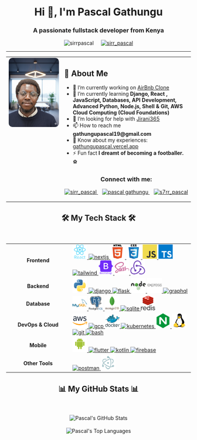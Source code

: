 <h1 align="center">Hi 👋, I'm Pascal Gathungu</h1>
<h3 align="center">A passionate fullstack developer from Kenya</h3>

<p align="center">
  <img src="https://komarev.com/ghpvc/?username=sirrpascal&label=Profile%20views&color=0e75b6&style=flat-square" alt="sirrpascal" />
  &nbsp;&nbsp;&nbsp;
  <a href="https://twitter.com/sirr_pascal" target="blank">
    <img src="https://img.shields.io/twitter/follow/sirr_pascal?logo=twitter&style=for-the-badge" alt="sirr_pascal" />
  </a>
</p>

<hr/>

<table>
  <tr>
    <td width="30%" valign="top" align="center">
      <img src="https://github.com/SirrPascal/SirrPascal/blob/main/Profile%20Photo.png?raw=true" alt="Pascal Gathungu" width="250" style="border-radius: 10px;">
    </td>
    <td width="70%" valign="top">
      <h2>🚀 About Me</h2>
      <ul>
        <li>🔭 I’m currently working on <a href="https://github.com/SirrPascal/airbnb-clone-project">AirBnb Clone</a></li>
        <li>🌱 I’m currently learning <strong>Django, React , JavaScript, Databases, API Development, Advanced Python, Node.js, Shell & Git, AWS Cloud Computing (Cloud Foundations)</strong></li>
        <li>🤝 I’m looking for help with <a href="https://github.com/SirrPascal/Jirani365">Jirani365</a></li>
        <li>📫 How to reach me <strong>gathungupascal19@gmail.com</strong></li>
        <li>📄 Know about my experiences: <a href="https://gathungupascal.vercel.app">gathungupascal.vercel.app</a></li>
        <li>⚡ Fun fact <strong>I dreamt of becoming a footballer.</strong> ⚽</li>
      </ul>
      <h3 align="center">Connect with me:</h3>
<p align="center">
  <a href="https://twitter.com/sirr_pascal" target="blank">
    <img src="https://raw.githubusercontent.com/rahuldkjain/github-profile-readme-generator/master/src/images/icons/Social/twitter.svg" alt="sirr_pascal" height="40" width="40" />
  </a>
  &nbsp;&nbsp;
  <a href="https://linkedin.com/in/pascal-gathungu" target="blank">
    <img src="https://raw.githubusercontent.com/rahuldkjain/github-profile-readme-generator/master/src/images/icons/Social/linked-in-alt.svg" alt="pascal gathungu" height="40" width="40" />
  </a>
  &nbsp;&nbsp;
  <a href="https://instagram.com/s7rr_pascal" target="blank">
    <img src="https://raw.githubusercontent.com/rahuldkjain/github-profile-readme-generator/master/src/images/icons/Social/instagram.svg" alt="s7rr_pascal" height="40" width="40" />
  </a>
</p>
    </td>
  </tr>
</table>







<h2 align="center">🛠️ My Tech Stack 🛠️</h2>
<br>
<table align="center" width="100%">
  <tr>
    <td align="center" width="160"><b>Frontend</b></td>
    <td align="left">
      <a href="https://reactjs.org/" target="_blank" rel="noreferrer"> <img src="https://raw.githubusercontent.com/devicons/devicon/master/icons/react/react-original-wordmark.svg" alt="react" width="40" height="40"/> </a>
      <a href="https://nextjs.org/" target="_blank" rel="noreferrer"> <img src="https://cdn.worldvectorlogo.com/logos/nextjs-2.svg" alt="nextjs" width="40" height="40"/> </a>
      <a href="https://www.w3.org/html/" target="_blank" rel="noreferrer"> <img src="https://raw.githubusercontent.com/devicons/devicon/master/icons/html5/html5-original-wordmark.svg" alt="html5" width="40" height="40"/> </a>
      <a href="https://www.w3schools.com/css/" target="_blank" rel="noreferrer"> <img src="https://raw.githubusercontent.com/devicons/devicon/master/icons/css3/css3-original-wordmark.svg" alt="css3" width="40" height="40"/> </a>
      <a href="https://developer.mozilla.org/en-US/docs/Web/JavaScript" target="_blank" rel="noreferrer"> <img src="https://raw.githubusercontent.com/devicons/devicon/master/icons/javascript/javascript-original.svg" alt="javascript" width="40" height="40"/> </a>
      <a href="https://www.typescriptlang.org/" target="_blank" rel="noreferrer"> <img src="https://raw.githubusercontent.com/devicons/devicon/master/icons/typescript/typescript-original.svg" alt="typescript" width="40" height="40"/> </a>
      <a href="https://tailwindcss.com/" target="_blank" rel="noreferrer"> <img src="https://www.vectorlogo.zone/logos/tailwindcss/tailwindcss-icon.svg" alt="tailwind" width="40" height="40"/> </a>
      <a href="https://getbootstrap.com" target="_blank" rel="noreferrer"> <img src="https://raw.githubusercontent.com/devicons/devicon/master/icons/bootstrap/bootstrap-plain-wordmark.svg" alt="bootstrap" width="40" height="40"/> </a>
      <a href="https://sass-lang.com" target="_blank" rel="noreferrer"> <img src="https://raw.githubusercontent.com/devicons/devicon/master/icons/sass/sass-original.svg" alt="sass" width="40" height="40"/> </a>
      <a href="https://redux.js.org" target="_blank" rel="noreferrer"> <img src="https://raw.githubusercontent.com/devicons/devicon/master/icons/redux/redux-original.svg" alt="redux" width="40" height="40"/> </a>
    </td>
  </tr>
  <tr>
    <td align="center" width="160"><b>Backend</b></td>
    <td align="left">
      <a href="https://www.python.org" target="_blank" rel="noreferrer"> <img src="https://raw.githubusercontent.com/devicons/devicon/master/icons/python/python-original.svg" alt="python" width="40" height="40"/> </a>
      <a href="https://www.djangoproject.com/" target="_blank" rel="noreferrer"> <img src="https://cdn.worldvectorlogo.com/logos/django.svg" alt="django" width="40" height="40"/> </a>
      <a href="https://flask.palletsprojects.com/" target="_blank" rel="noreferrer"> <img src="https://www.vectorlogo.zone/logos/pocoo_flask/pocoo_flask-icon.svg" alt="flask" width="40" height="40"/> </a>
      <a href="https://nodejs.org" target="_blank" rel="noreferrer"> <img src="https://raw.githubusercontent.com/devicons/devicon/master/icons/nodejs/nodejs-original-wordmark.svg" alt="nodejs" width="40" height="40"/> </a>
      <a href="https://expressjs.com" target="_blank" rel="noreferrer"> <img src="https://raw.githubusercontent.com/devicons/devicon/master/icons/express/express-original-wordmark.svg" alt="express" width="40" height="40"/> </a>
      <a href="https://graphql.org" target="_blank" rel="noreferrer"> <img src="https://www.vectorlogo.zone/logos/graphql/graphql-icon.svg" alt="graphql" width="40" height="40"/> </a>
    </td>
  </tr>
  <tr>
    <td align="center" width="160"><b>Database</b></td>
    <td align="left">
      <a href="https://www.mysql.com/" target="_blank" rel="noreferrer"> <img src="https://raw.githubusercontent.com/devicons/devicon/master/icons/mysql/mysql-original-wordmark.svg" alt="mysql" width="40" height="40"/> </a>
      <a href="https://www.postgresql.org" target="_blank" rel="noreferrer"> <img src="https://raw.githubusercontent.com/devicons/devicon/master/icons/postgresql/postgresql-original-wordmark.svg" alt="postgresql" width="40" height="40"/> </a>
      <a href="https://www.mongodb.com/" target="_blank" rel="noreferrer"> <img src="https://raw.githubusercontent.com/devicons/devicon/master/icons/mongodb/mongodb-original-wordmark.svg" alt="mongodb" width="40" height="40"/> </a>
      <a href="https://www.sqlite.org/" target="_blank" rel="noreferrer"> <img src="https://www.vectorlogo.zone/logos/sqlite/sqlite-icon.svg" alt="sqlite" width="40" height="40"/> </a>
      <a href="https://redis.io" target="_blank" rel="noreferrer"> <img src="https://raw.githubusercontent.com/devicons/devicon/master/icons/redis/redis-original-wordmark.svg" alt="redis" width="40" height="40"/> </a>
    </td>
  </tr>
    <tr>
    <td align="center" width="160"><b>DevOps & Cloud</b></td>
    <td align="left">
      <a href="https://aws.amazon.com" target="_blank" rel="noreferrer"> <img src="https://raw.githubusercontent.com/devicons/devicon/master/icons/amazonwebservices/amazonwebservices-original-wordmark.svg" alt="aws" width="40" height="40"/> </a>
      <a href="https://cloud.google.com" target="_blank" rel="noreferrer"> <img src="https://www.vectorlogo.zone/logos/google_cloud/google_cloud-icon.svg" alt="gcp" width="40" height="40"/> </a>
      <a href="https://www.docker.com/" target="_blank" rel="noreferrer"> <img src="https://raw.githubusercontent.com/devicons/devicon/master/icons/docker/docker-original-wordmark.svg" alt="docker" width="40" height="40"/> </a>
      <a href="https://kubernetes.io" target="_blank" rel="noreferrer"> <img src="https://www.vectorlogo.zone/logos/kubernetes/kubernetes-icon.svg" alt="kubernetes" width="40" height="40"/> </a>
      <a href="https://www.nginx.com" target="_blank" rel="noreferrer"> <img src="https://raw.githubusercontent.com/devicons/devicon/master/icons/nginx/nginx-original.svg" alt="nginx" width="40" height="40"/> </a>
      <a href="https://www.linux.org/" target="_blank" rel="noreferrer"> <img src="https://raw.githubusercontent.com/devicons/devicon/master/icons/linux/linux-original.svg" alt="linux" width="40" height="40"/> </a>
      <a href="https://git-scm.com/" target="_blank" rel="noreferrer"> <img src="https://www.vectorlogo.zone/logos/git-scm/git-scm-icon.svg" alt="git" width="40" height="40"/> </a>
      <a href="https." target="_blank" rel="noreferrer"> <img src="https://www.vectorlogo.zone/logos/gnu_bash/gnu_bash-icon.svg" alt="bash" width="40" height="40"/> </a>
    </td>
  </tr>
  <tr>
    <td align="center" width="160"><b>Mobile</b></td>
    <td align="left">
      <a href="https://developer.android.com" target="_blank" rel="noreferrer"> <img src="https://raw.githubusercontent.com/devicons/devicon/master/icons/android/android-original-wordmark.svg" alt="android" width="40" height="40"/> </a>
      <a href="https://flutter.dev" target="_blank" rel="noreferrer"> <img src="https://www.vectorlogo.zone/logos/flutterio/flutterio-icon.svg" alt="flutter" width="40" height="40"/> </a>
      <a href="https://kotlinlang.org" target="_blank" rel="noreferrer"> <img src="https://www.vectorlogo.zone/logos/kotlinlang/kotlinlang-icon.svg" alt="kotlin" width="40" height="40"/> </a>
      <a href="https://firebase.google.com/" target="_blank" rel="noreferrer"> <img src="https://www.vectorlogo.zone/logos/firebase/firebase-icon.svg" alt="firebase" width="40" height="40"/> </a>
    </td>
  </tr>
  <tr>
    <td align="center" width="160"><b>Other Tools</b></td>
    <td align="left">
      <a href="https://postman.com" target="_blank" rel="noreferrer"> <img src="https://www.vectorlogo.zone/logos/getpostman/getpostman-icon.svg" alt="postman" width="40" height="40"/> </a>
      <a href="https://www.electronjs.org" target="_blank" rel="noreferrer"> <img src="https://raw.githubusercontent.com/devicons/devicon/master/icons/electron/electron-original.svg" alt="electron" width="40" height="40"/> </a>
    </td>
  </tr>
</table>


<h2 align="center">📊 My GitHub Stats 📊</h2>
<br>
<p align="center">
  <img align="center" src="https://github-readme-stats.vercel.app/api?username=sirrpascal&show_icons=true&locale=en&theme=tokyonight&hide_border=true&count_private=true" alt="Pascal's GitHub Stats" />
  <br><br>
  <img align="center" src="https://github-readme-stats.vercel.app/api/top-langs?username=sirrpascal&show_icons=true&locale=en&layout=compact&theme=tokyonight&hide_border=true" alt="Pascal's Top Languages" />
</p>
